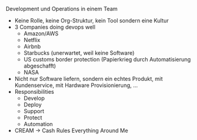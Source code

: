 Development und Operations in einem Team
- Keine Rolle, keine Org-Struktur, kein Tool sondern eine Kultur
- 3 Companies doing devops well
    - Amazon/AWS
    - Netflix
    - Airbnb
    - Starbucks (unerwartet, weil keine Software)
    - US customs border protection (Papierkrieg durch Automatisierung abgeschafft)
    - NASA
- Nicht nur Software liefern, sondern ein echtes Produkt, mit Kundenservice, mit Hardware Provisionierung, …
- Responsibilities
    - Develop
    - Deploy
    - Support
    - Protect
    - Automation
- CREAM -> Cash Rules Everything Around Me